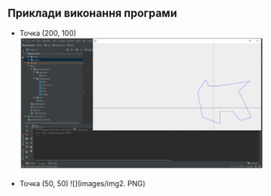 ﻿## Приклади виконання програми

- Точка (200, 100)
![](images/img1.PNG)<br /><br />
- Точка (50, 50)
![](images/img2. PNG)<br /><br />

